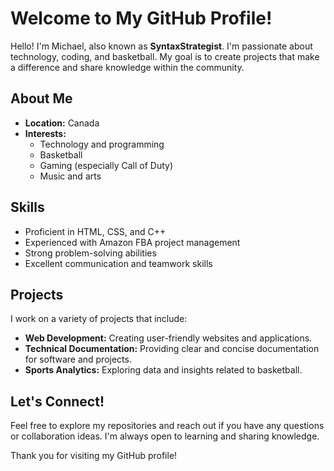 # Welcome to My GitHub Profile!

Hello! I'm Michael, also known as **SyntaxStrategist**. I'm passionate about technology, coding, and basketball. My goal is to create projects that make a difference and share knowledge within the community.

## About Me

- **Location:** Canada
- **Interests:** 
  - Technology and programming
  - Basketball
  - Gaming (especially Call of Duty)
  - Music and arts

## Skills

- Proficient in HTML, CSS, and C++
- Experienced with Amazon FBA project management
- Strong problem-solving abilities
- Excellent communication and teamwork skills

## Projects

I work on a variety of projects that include:
- **Web Development:** Creating user-friendly websites and applications.
- **Technical Documentation:** Providing clear and concise documentation for software and projects.
- **Sports Analytics:** Exploring data and insights related to basketball.

## Let's Connect!

Feel free to explore my repositories and reach out if you have any questions or collaboration ideas. I'm always open to learning and sharing knowledge.

Thank you for visiting my GitHub profile!

